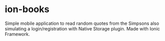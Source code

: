 # ion-books
Simple mobile application to read random quotes from the Simpsons also simulating a login/registration with Native Storage plugin. Made with Ionic Framework.